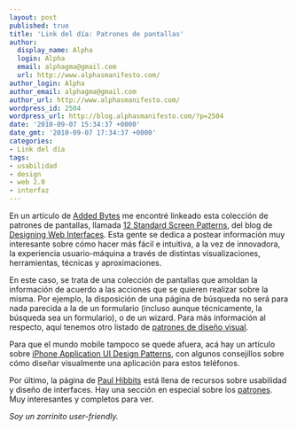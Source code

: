 ```yaml
---
layout: post
published: true
title: 'Link del día: Patrones de pantallas'
author:
  display_name: Alpha
  login: Alpha
  email: alphagma@gmail.com
  url: http://www.alphasmanifesto.com/
author_login: Alpha
author_email: alphagma@gmail.com
author_url: http://www.alphasmanifesto.com/
wordpress_id: 2504
wordpress_url: http://blog.alphasmanifesto.com/?p=2504
date: '2010-09-07 15:34:37 +0000'
date_gmt: '2010-09-07 17:34:37 +0000'
categories:
- Link del día
tags:
- usabilidad
- design
- web 2.0
- interfaz
---
```


En un artículo de [Added Bytes](http://www.addedbytes.com/blog/a-collection-of-screen-patterns/) me encontré linkeado esta colección de patrones de pantallas, llamada [12 Standard Screen Patterns](http://designingwebinterfaces.com/designing-web-interfaces-12-screen-patterns), del blog de [Designing Web Interfaces](http://designingwebinterfaces.com/). Esta gente se dedica a postear información muy interesante sobre cómo hacer más fácil e intuitiva, a la vez de innovadora, la experiencia usuario-máquina a través de distintas visualizaciones, herramientas, técnicas y aproximaciones.

En este caso, se trata de una colección de pantallas que amoldan la información de acuerdo a las acciones que se quieren realizar sobre la misma. Por ejemplo, la disposición de una página de búsqueda no será para nada parecida a la de un formulario (incluso aunque técnicamente, la búsqueda sea un formulario), o de un wizard. Para más información al respecto, aquí tenemos otro listado de [patrones de diseño visual](http://www.cs.helsinki.fi/u/salaakso/patterns/).

Para que el mundo mobile tampoco se quede afuera, acá hay un artículo sobre [iPhone Application UI Design Patterns](http://flyosity.com/application-design/iphone-application-design-patterns.php), con algunos consejillos sobre cómo diseñar visualmente una aplicación para estos teléfonos.

Por último, la página de [Paul Hibbits](http://www.paulhibbitts.com/) está llena de recursos sobre usabilidad y diseño de interfaces. Hay una sección en especial sobre los [patrones](http://www.paulhibbitts.com/usability-ucd-ux-recommended-links-and-tools.html#Patterns). Muy interesantes y completos para ver.

_Soy un zorrinito user-friendly._
